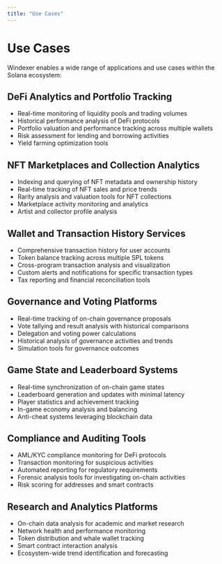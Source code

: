 ```yaml
---
title: "Use Cases"
---
```


# Use Cases

Windexer enables a wide range of applications and use cases within the Solana ecosystem:

## DeFi Analytics and Portfolio Tracking

- Real-time monitoring of liquidity pools and trading volumes
- Historical performance analysis of DeFi protocols
- Portfolio valuation and performance tracking across multiple wallets
- Risk assessment for lending and borrowing activities
- Yield farming optimization tools

## NFT Marketplaces and Collection Analytics

- Indexing and querying of NFT metadata and ownership history
- Real-time tracking of NFT sales and price trends
- Rarity analysis and valuation tools for NFT collections
- Marketplace activity monitoring and analytics
- Artist and collector profile analysis

## Wallet and Transaction History Services

- Comprehensive transaction history for user accounts
- Token balance tracking across multiple SPL tokens
- Cross-program transaction analysis and visualization
- Custom alerts and notifications for specific transaction types
- Tax reporting and financial reconciliation tools

## Governance and Voting Platforms

- Real-time tracking of on-chain governance proposals
- Vote tallying and result analysis with historical comparisons
- Delegation and voting power calculations
- Historical analysis of governance activities and trends
- Simulation tools for governance outcomes

## Game State and Leaderboard Systems

- Real-time synchronization of on-chain game states
- Leaderboard generation and updates with minimal latency
- Player statistics and achievement tracking
- In-game economy analysis and balancing
- Anti-cheat systems leveraging blockchain data

## Compliance and Auditing Tools

- AML/KYC compliance monitoring for DeFi protocols
- Transaction monitoring for suspicious activities
- Automated reporting for regulatory requirements
- Forensic analysis tools for investigating on-chain activities
- Risk scoring for addresses and smart contracts

## Research and Analytics Platforms

- On-chain data analysis for academic and market research
- Network health and performance monitoring
- Token distribution and whale wallet tracking
- Smart contract interaction analysis
- Ecosystem-wide trend identification and forecasting